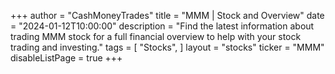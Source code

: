+++
author = "CashMoneyTrades"
title = "MMM | Stock and Overview"
date = "2024-01-12T10:00:00"
description = "Find the latest information about trading MMM stock for a full financial overview to help with your stock trading and investing."
tags = [
   "Stocks",
]
layout = "stocks"
ticker = "MMM"
disableListPage = true
+++
